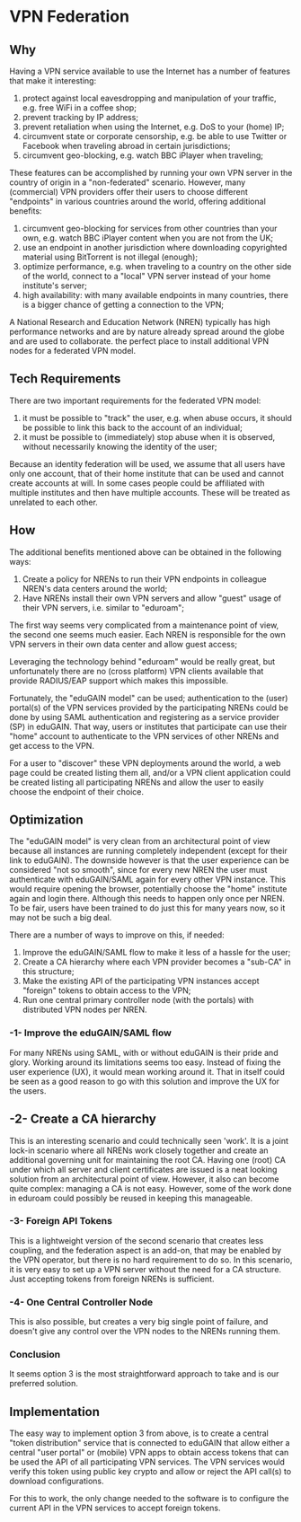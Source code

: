 # VPN Federation

## Why

Having a VPN service available to use the Internet has a number of features 
that make it interesting:
 
1. protect against local eavesdropping and manipulation of your traffic, e.g. 
   free WiFi in a coffee shop;
2. prevent tracking by IP address;
3. prevent retaliation when using the Internet, e.g. DoS to your (home) IP;
4. circumvent state or corporate censorship, e.g. be able to use Twitter or 
   Facebook when traveling abroad in certain jurisdictions;
5. circumvent geo-blocking, e.g. watch BBC iPlayer when traveling;

These features can be accomplished by running your own VPN server in the 
country of origin in a "non-federated" scenario. However, many (commercial) 
VPN providers offer their users to choose different "endpoints" in various 
countries around the world, offering additional benefits:

1. circumvent geo-blocking for services from other countries than your own, 
   e.g. watch BBC iPlayer content when you are not from the UK;
2. use an endpoint in another jurisdiction where downloading copyrighted 
   material using BitTorrent is not illegal (enough);
3. optimize performance, e.g. when traveling to a country on the other 
   side of the world, connect to a "local" VPN server instead of your home 
   institute's server;
4. high availability: with many available endpoints in many countries, there is 
   a bigger chance of getting a connection to the VPN;

A National Research and Education Network (NREN) typically has high performance 
networks and are by nature already spread around the globe and are used to 
collaborate. the perfect place to install additional VPN nodes for a federated 
VPN model.

## Tech Requirements

There are two important requirements for the federated VPN model:

1. it must be possible to "track" the user, e.g. when abuse occurs, it should
   be possible to link this back to the account of an individual;
2. it must be possible to (immediately) stop abuse when it is observed, without
   necessarily knowing the identity of the user;

Because an identity federation will be used, we assume that all users have only 
one account, that of their home institute that can be used and cannot create 
accounts at will. In some cases people could be affiliated with multiple 
institutes and then have multiple accounts. These will be treated as unrelated 
to each other.

## How

The additional benefits mentioned above can be obtained in the following ways:

1. Create a policy for NRENs to run their VPN endpoints in colleague NREN's 
   data centers around the world;
2. Have NRENs install their own VPN servers and allow "guest" usage of their 
   VPN servers, i.e. similar to "eduroam";

The first way seems very complicated from a maintenance point of view, the 
second one seems much easier. Each NREN is responsible for the own VPN servers
in their own data center and allow guest access;

Leveraging the technology behind "eduroam" would be really great, but 
unfortunately there are no (cross platform) VPN clients available that provide 
RADIUS/EAP support which makes this impossible. 
 
Fortunately, the "eduGAIN model" can be used; authentication to the (user) 
portal(s) of the VPN services provided by the participating NRENs could be done
by using SAML authentication and registering as a service provider (SP) in 
eduGAIN. That way, users or institutes that participate can use their "home" 
account to authenticate to the VPN services of other NRENs and get access to 
the VPN. 

For a user to "discover" these VPN deployments around the world, a web page 
could be created listing them all, and/or a VPN client application could be 
created listing all participating NRENs and allow the user to easily choose the 
endpoint of their choice.

## Optimization
 
The "eduGAIN model" is very clean from an architectural point of view because 
all instances are running completely independent (except for their link to 
eduGAIN). The downside however is that the user experience can be considered 
"not so smooth", since for every new NREN the user must authenticate with 
eduGAIN/SAML again for every other VPN instance. This would require opening the 
browser, potentially choose the "home" institute again and login there. 
Although this needs to happen only once per NREN. To be fair, users have been 
trained to do just this for many years now, so it may not be such a big deal.
 
There are a number of ways to improve on this, if needed:
 
1. Improve the eduGAIN/SAML flow to make it less of a hassle for the user;
2. Create a CA hierarchy where each VPN provider becomes a "sub-CA" in this 
   structure;
3. Make the existing API of the participating VPN instances accept "foreign" 
   tokens to obtain access to the VPN;
4. Run one central primary controller node (with the portals) with distributed 
   VPN nodes per NREN.
 
### -1- Improve the eduGAIN/SAML flow

For many NRENs using SAML, with or without eduGAIN is their pride and glory. 
Working around its limitations seems too easy. Instead of fixing the user 
experience (UX), it would mean working around it. That in itself could be seen 
as a good reason to go with this solution and improve the UX for the users.

## -2- Create a CA hierarchy 

This is an interesting scenario and could technically seen 'work'. It is a joint lock-in scenario 
where all NRENs work closely together and create an additional governing unit for 
maintaining the root CA. Having one (root) CA under which all server and 
client certificates are issued is a neat looking solution from an architectural 
point of view. However, it also can become quite complex: managing a CA is not 
easy. However, some of the work done in eduroam could possibly be reused in 
keeping this manageable.

### -3- Foreign API Tokens 

This is a lightweight version of the second scenario that creates less 
coupling, and the federation aspect is an add-on, that may be enabled by 
the VPN operator, but there is no hard requirement to do so. In this scenario, it is very easy to set up 
a VPN server without the need for a CA structure. Just accepting tokens from 
foreign NRENs is sufficient. 

### -4- One Central Controller Node

This is also possible, but creates a very big single point of failure, and 
doesn't give any control over the VPN nodes to the NRENs running them.

### Conclusion

It seems option 3 is the most straightforward approach to take and is our 
preferred solution.

## Implementation

The easy way to implement option 3 from above, is to create a central "token 
distribution" service that is connected to eduGAIN that allow either a central
"user portal" or (mobile) VPN apps to obtain access tokens that can be used the
API of all participating VPN services. The VPN services would verify this token 
using public key crypto and allow or reject the API call(s) to download 
configurations.

For this to work, the only change needed to the software is to configure the 
current API in the VPN services to accept foreign tokens.

